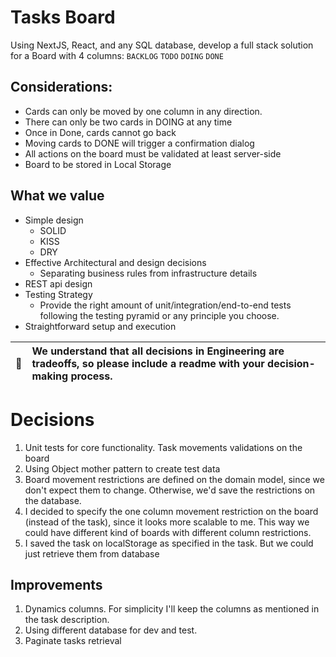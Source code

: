 # Tasks Board
Using NextJS, React, and any SQL database, develop a full stack solution for a Board with 4 columns:  `BACKLOG` `TODO` `DOING` `DONE`

## Considerations:
* Cards can only be moved by one column in any direction.
* There can only be two cards in DOING at any time
* Once in Done, cards cannot go back
* Moving cards to DONE will trigger a confirmation dialog
* All actions on the board must be validated at least server-side
* Board to be stored in Local Storage


## What we value
* Simple design
    * SOLID
    * KISS
    * DRY
* Effective Architectural and design decisions
    * Separating business rules from infrastructure details
* REST api design
* Testing Strategy
    * Provide the right amount of unit/integration/end-to-end tests following the testing pyramid or any principle you choose.
* Straightforward setup and execution

| :memo: | We understand that all decisions in Engineering are tradeoffs, so please include a readme with your decision-making process. |
|--------|:-----------------------------------------------------------------------------------------------------------------------------|

# Decisions

1. Unit tests for core functionality. Task movements validations on the board
2. Using Object mother pattern to create test data
3. Board movement restrictions are defined on the domain model, since we don't expect them to change. Otherwise, we'd save the restrictions on the database.
4. I decided to specify the one column movement restriction on the board (instead of the task), since it looks more scalable to me. This way we could have different kind of boards with different column restrictions.
5. I saved the task on localStorage as specified in the task. But we could just retrieve them from database

## Improvements

1. Dynamics columns. For simplicity I'll keep the columns as mentioned in the task description.
2. Using different database for dev and test.
3. Paginate tasks retrieval